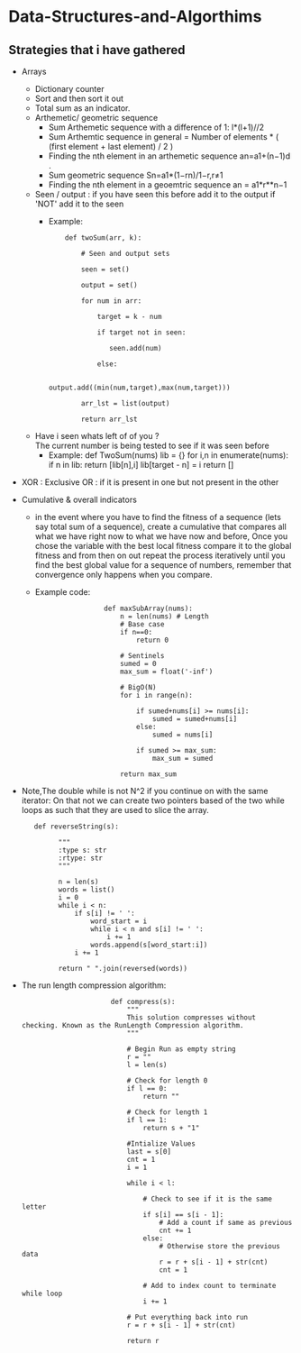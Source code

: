 # Data-Structures-and-Algorthims

 Strategies that i have gathered
---------------------------------

- Arrays
  - Dictionary counter
  - Sort and then sort it out
  - Total sum as an indicator.
  - Arthemetic/ geometric sequence
    - Sum Arthemetic sequence with a difference of 1: l*(l+1)//2
    - Sum Arthemtic sequence in general = Number of elements * ( (first element + last element) / 2 )
    - Finding the nth element in an arthemetic sequence an=a1+(n−1)d .
    - Sum geometric sequence Sn=a1*(1−rn)/1−r,r≠1 
    - Finding the nth element in a geoemtric sequence an = a1*r**n−1
  - Seen / output : if you have seen this before add it to the output if 'NOT' add it to the seen
    - Example:
              
              def twoSum(arr, k):
                  
                  # Seen and output sets
                  
                  seen = set()
                  
                  output = set()
                  
                  for num in arr:
                  
                      target = k - num
                      
                      if target not in seen:
                      
                         seen.add(num)
                      
                      else:
                           
                          output.add((min(num,target),max(num,target)))
                  
                  arr_lst = list(output)
                  
                  return arr_lst
                  
  - Have i seen whats left of of you ?    
    The current number is being tested to see if it was seen before
      - Example:
                 def TwoSum(nums)
                            lib = {}
                            for i,n in enumerate(nums):
                                if n in lib:
                                     return [lib[n],i]
                                lib[target - n] = i
                            return []

 - XOR : Exclusive OR : if it is present in one but not present in the other
 
 - Cumulative & overall indicators
    * in the event where you have to find the fitness of a sequence (lets say total sum of a sequence), create a cumulative 
    that compares all what we have right now to what we have now and before, Once you chose the variable with the best local fitness
    compare it to the global fitness and from then on out repeat the process iteratively until you find the best global value
    for a sequence of numbers, remember that convergence only happens when you compare.
    * Example code:
    
                           def maxSubArray(nums):
                               n = len(nums) # Length
                               # Base case
                               if n==0:
                                   return 0

                               # Sentinels
                               sumed = 0
                               max_sum = float('-inf')

                               # BigO(N)
                               for i in range(n):    

                                   if sumed+nums[i] >= nums[i]:
                                       sumed = sumed+nums[i]
                                   else:
                                       sumed = nums[i]        

                                   if sumed >= max_sum:
                                       max_sum = sumed

                               return max_sum
                               
 - Note,The double while is not N^2 if you continue on with the same iterator:
      On that not we can create two pointers based of the two while loops as such that they are used to slice the array.
          
          
          def reverseString(s):
                
                """
                :type s: str
                :rtype: str
                """
                
                n = len(s)
                words = list()
                i = 0
                while i < n:
                    if s[i] != ' ':
                        word_start = i
                        while i < n and s[i] != ' ':
                            i += 1
                        words.append(s[word_start:i])
                    i += 1

                return " ".join(reversed(words))
                
  - The run length compression algorithm:

                              def compress(s):
                                  """
                                  This solution compresses without checking. Known as the RunLength Compression algorithm.
                                  """

                                  # Begin Run as empty string
                                  r = ""
                                  l = len(s)

                                  # Check for length 0
                                  if l == 0:
                                      return ""

                                  # Check for length 1
                                  if l == 1:
                                      return s + "1"

                                  #Intialize Values
                                  last = s[0]
                                  cnt = 1
                                  i = 1

                                  while i < l:

                                      # Check to see if it is the same letter
                                      if s[i] == s[i - 1]: 
                                          # Add a count if same as previous
                                          cnt += 1
                                      else:
                                          # Otherwise store the previous data
                                          r = r + s[i - 1] + str(cnt)
                                          cnt = 1

                                      # Add to index count to terminate while loop
                                      i += 1

                                  # Put everything back into run
                                  r = r + s[i - 1] + str(cnt)

                                  return r


                
        
                
            
     







   










 
